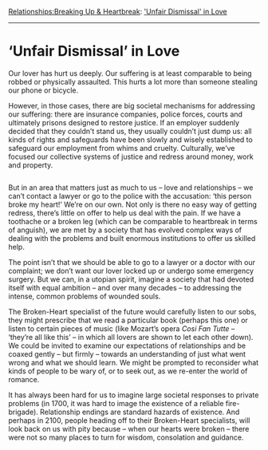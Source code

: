 [Relationships:](https://www.theschooloflife.com/thebookoflife/category/relationships/)[Breaking Up & Heartbreak](https://www.theschooloflife.com/thebookoflife/category/relationships/breaking-up-heartbreak/): ['Unfair Dismissal' in Love](https://www.theschooloflife.com/thebookoflife/unfair-dismissal-in-love/)

* * *

# ‘Unfair Dismissal’ in Love

Our lover has hurt us deeply. Our suffering is at least comparable to being robbed or physically assaulted. This hurts a lot more than someone stealing our phone or bicycle.

However, in those cases, there are big societal mechanisms for addressing our suffering: there are insurance companies, police forces, courts and ultimately prisons designed to restore justice. If an employer suddenly decided that they couldn’t stand us, they usually couldn’t just dump us: all kinds of rights and safeguards have been slowly and wisely established to safeguard our employment from whims and cruelty. Culturally, we’ve focused our collective systems of justice and redress around money, work and property.

<figure class="aligncenter"><img src="https://www.theschooloflife.com/thebookoflife/wp-content/uploads/2019/07/Josef-Albers-e1562580448449.jpg" alt="" class="wp-image-23464"></figure>

But in an area that matters just as much to us – love and relationships – we can’t contact a lawyer or go to the police with the accusation: ‘this person broke my heart!’ We’re on our own. Not only is there no easy way of getting redress, there’s little on offer to help us deal with the pain. If we have a toothache or a broken leg (which can be comparable to heartbreak in terms of anguish), we are met by a society that has evolved complex ways of dealing with the problems and built enormous institutions to offer us skilled help.

The point isn’t that we should be able to go to a lawyer or a doctor with our complaint; we don’t want our lover locked up or undergo some emergency surgery. But we can, in a utopian spirit, imagine a society that had devoted itself with equal ambition – and over many decades – to addressing the intense, common problems of wounded souls.

The Broken-Heart specialist of the future would carefully listen to our sobs, they might prescribe that we read a particular book (perhaps this one) or listen to certain pieces of music (like Mozart’s opera _Cosi Fan Tutte_ – ‘they’re all like this’ – in which all lovers are shown to let each other down). We could be invited to examine our expectations of relationships and be coaxed gently – but firmly – towards an understanding of just what went wrong and what we should learn. We might be prompted to reconsider what kinds of people to be wary of, or to seek out, as we re-enter the world of romance.

It has always been hard for us to imagine large societal responses to private problems (in 1700, it was hard to image the existence of a reliable fire-brigade). Relationship endings are standard hazards of existence. And perhaps in 2100, people heading off to their Broken-Heart specialists, will look back on us with pity because – when our hearts were broken – there were not so many places to turn for wisdom, consolation and guidance.
